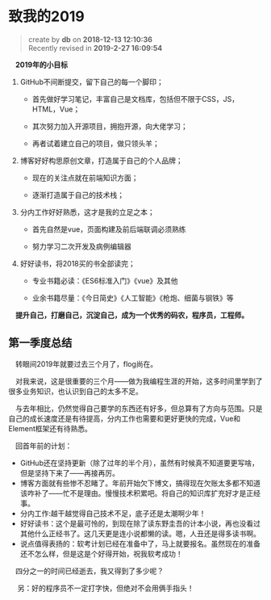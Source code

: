 致我的2019
===
> create by **db** on **2018-12-13 12:10:36**   
> Recently revised in **2019-2-27 16:09:54**

&emsp;**2019年的小目标**

1. GitHub不间断提交，留下自己的每一个脚印；

    - 首先做好学习笔记，丰富自己是文档库，包括但不限于CSS，JS，HTML，Vue；

    - 其次努力加入开源项目，拥抱开源，向大佬学习；

    - 再者试着建立自己的项目，做只领头羊；

2. 博客好好构思原创文章，打造属于自己的个人品牌；

    - 现在的关注点就在前端知识方面；

    - 逐渐打造属于自己的技术栈；

3. 分内工作好好熟悉，这才是我的立足之本；

    - 首先自然是vue，页面构建及前后端联调必须熟练

    - 努力学习二次开发及病例编辑器

4. 好好读书，将2018买的书全部读完；

    - 专业书籍必读：《ES6标准入门》《vue》及其他
     
    - 业余书籍尽量：《今日简史》《人工智能》《枪炮、细菌与钢铁》等

&emsp;**提升自己，打磨自己，沉淀自己，成为一个优秀的码农，程序员，工程师。**

## 第一季度总结

&emsp;转眼间2019年就要过去三个月了，flog尚在。

&emsp;对我来说，这是很重要的三个月——做为我编程生涯的开始，这多时间里学到了很多业务知识，也认识到自己的太多不足。

&emsp;与去年相比，仍然觉得自己要学的东西还有好多，但总算有了方向与范围。只是自己的成长速度还是有待提高，分内工作也需要和更好更快的完成，Vue和Element框架还有待熟悉。

&emsp;回首年前的计划：
* GitHub还在坚持更新（除了过年的半个月），虽然有时候真不知道要更写啥，但是坚持下来了——再接再厉。
* 博客方面就有些惨不忍睹了。年前开始欠下博文，搞得现在欠账太多都不知道该咋补了——忙不是理由。慢慢技术积累吧。将自己的知识库扩充好才是正经事。
* 分内工作:越干越觉得自己技术不足，底子还是太潮啊少年！
* 好好读书：这个是最可怜的，到现在除了读东野圭吾的计本小说，再也没看过其他什么正经书了。这几天更是连小说都懒的读。嗯，人丑还是得多读书啊。
* 说点值得表扬的：软考计划已经在准备中了，马上就要报名。虽然现在的准备还不怎么样，但是这是个好得开始，祝我软考成功！

&emsp;四分之一的时间已经逝去，我又得到了多少呢？

&emsp; 另：好的程序员不一定打字快，但绝对不会用俩手指头！




